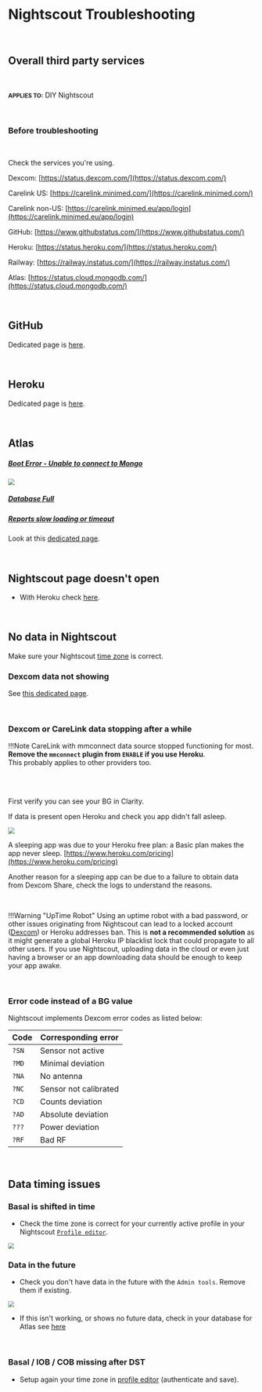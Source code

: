 # Nightscout Troubleshooting

</br>

## Overall third party services

</br>

<span style="font-size:smaller;">**APPLIES TO:**</span>	DIY Nightscout

</br>

### Before troubleshooting

</br>

Check the services you're using.

Dexcom: [https://status.dexcom.com/](https://status.dexcom.com/)

Carelink US: [https://carelink.minimed.com/](https://carelink.minimed.com/)

Carelink non-US: [https://carelink.minimed.eu/app/login](https://carelink.minimed.eu/app/login)

GitHub: [https://www.githubstatus.com/](https://www.githubstatus.com/)

Heroku: [https://status.heroku.com/](https://status.heroku.com/)

Railway: [https://railway.instatus.com/](https://railway.instatus.com/)

Atlas: [https://status.cloud.mongodb.com/](https://status.cloud.mongodb.com/)

</br>

## GitHub

Dedicated page is [here](github.md).

</br>

## Heroku

Dedicated page is [here](heroku.md).

</br>

## Atlas

##### [Boot Error - Unable to connect to Mongo](../atlas/#unable-to-connect-to-mongo)

<img src="../img/TShoot43.png" style="zoom:80%;" >

##### [Database Full](../atlas/#database-full)

##### [Reports slow loading or timeout](../atlas/#reports-slow-loading-or-timeout)

Look at this [dedicated page](./atlas.md).

</br>

## Nightscout page doesn't open

- With Heroku check [here](../heroku).

</br>

## No data in Nightscout

Make sure your Nightscout [time zone](../../nightscout/profile_editor/) is correct.

### Dexcom data not showing

See [this dedicated page](../dexcom_bridge/).

</br>

### Dexcom or CareLink data stopping after a while

!!!Note
    CareLink with mmconnect data source stopped functioning for most.  
    **Remove the `mmconnect` plugin from `ENABLE` if you use Heroku**.  
    This probably applies to other providers too.

</br></br>

First verify you can see your BG in Clarity.

If data is present open Heroku and check you app didn't fall asleep.

<img src="../img/TShoot25.png" style="zoom:80%;" >

</br>

A sleeping app was due to your Heroku free plan: a Basic plan makes the app never sleep. [https://www.heroku.com/pricing](https://www.heroku.com/pricing) 

Another reason for a sleeping app can be due to a failure to obtain data from Dexcom Share, check the logs to understand the reasons.

</br>

!!!Warning "UpTime Robot"
    Using an uptime robot with a bad password, or other issues originating from Nightscout can lead to a locked account ([Dexcom](../dexcom_bridge/#account-lock)) or Heroku addresses ban. This is **not a recommended solution** as it might generate a global Heroku IP blacklist lock that could propagate to all other users. If you use Nightscout, uploading data in the cloud or even just having a browser or an app downloading data should be enough to keep your app awake.

</br>

### Error code instead of a BG value

Nightscout implements Dexcom error codes as listed below:

| Code  | Corresponding error   |
| ----- | --------------------- |
| `?SN` | Sensor not active     |
| `?MD` | Minimal deviation     |
| `?NA` | No antenna            |
| `?NC` | Sensor not calibrated |
| `?CD` | Counts deviation      |
| `?AD` | Absolute deviation    |
| `???` | Power deviation       |
| `?RF` | Bad RF                |

</br>

## Data timing issues

### Basal is shifted in time

- Check the time zone is correct for your currently active profile in your Nightscout [`Profile editor`](../../nightscout/profile_editor/).

<img src="../img/TShoot30.png" style="zoom:75%;" >

</br>

### Data in the future

- Check you don't have data in the future with the `Admin tools`. Remove them if existing.

<img src="../img/TShoot31.png" style="zoom:75%;" >

</br>

- If this isn't working, or shows no future data, check in your database for Atlas see [here](../atlas/#data-in-the-future)

</br>

### Basal / IOB / COB missing after DST

- Setup again your time zone in [profile editor](../../nightscout/profile_editor/) (authenticate and save).

</br>